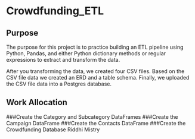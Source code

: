 # Crowdfunding_ETL

## Purpose
The purpose for this project is to practice building an ETL pipeline using Python, Pandas, and either Python dictionary methods or regular expressions to extract and transform the data. 

After you transforming the data, we created four CSV files.
Based on the CSV file data we created an ERD and a table schema. 
Finally, we uploaded the CSV file data into a Postgres database.


## Work Allocation
###Create the Category and Subcategory DataFrames
###Create the Campaign DataFrame
###Create the Contacts DataFrame
###Create the Crowdfunding Database
Riddhi Mistry



